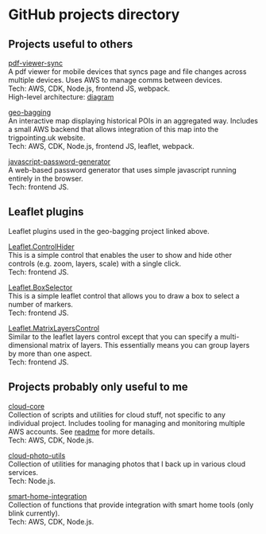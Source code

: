 # GitHub projects directory #

## Projects useful to others ##

[pdf-viewer-sync](https://github.com/tstibbs/pdf-viewer-sync) \
A pdf viewer for mobile devices that syncs page and file changes across multiple devices. Uses AWS to manage comms between devices. \
Tech: AWS, CDK, Node.js, frontend JS, webpack. \
High-level architecture: [diagram](https://raw.githubusercontent.com/tstibbs/pdf-viewer-sync/main/high-level-architecture.png)

[geo-bagging](https://github.com/tstibbs/geo-bagging) \
An interactive map displaying historical POIs in an aggregated way. Includes a small AWS backend that allows integration of this map into the trigpointing.uk website. \
Tech: AWS, CDK, Node.js, frontend JS, leaflet, webpack.

[javascript-password-generator](https://github.com/tstibbs/javascript-password-generator) \
A web-based password generator that uses simple javascript running entirely in the browser. \
Tech: frontend JS.

## Leaflet plugins ##

Leaflet plugins used in the geo-bagging project linked above.

[Leaflet.ControlHider](https://github.com/tstibbs/Leaflet.ControlHider) \
This is a simple control that enables the user to show and hide other controls (e.g. zoom, layers, scale) with a single click. \
Tech: frontend JS.

[Leaflet.BoxSelector](https://github.com/tstibbs/Leaflet.BoxSelector) \
This is a simple leaflet control that allows you to draw a box to select a number of markers. \
Tech: frontend JS.

[Leaflet.MatrixLayersControl](https://github.com/tstibbs/Leaflet.MatrixLayersControl) \
Similar to the leaflet layers control except that you can specify a multi-dimensional matrix of layers. This essentially means you can group layers by more than one aspect. \
Tech: frontend JS.

## Projects probably only useful to me ##

[cloud-core](https://github.com/tstibbs/cloud-core) \
Collection of scripts and utilities for cloud stuff, not specific to any individual project. Includes tooling for managing and monitoring multiple AWS accounts. See [readme](https://github.com/tstibbs/cloud-core/blob/main/README.md) for more details. \
Tech: AWS, CDK, Node.js.

[cloud-photo-utils](https://github.com/tstibbs/cloud-photo-utils) \
Collection of utilities for managing photos that I back up in various cloud services. \
Tech: Node.js.

[smart-home-integration](https://github.com/tstibbs/smart-home-integration) \
Collection of functions that provide integration with smart home tools (only blink currently). \
Tech: AWS, CDK, Node.js.

